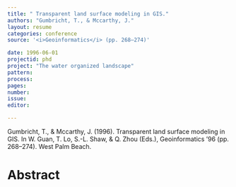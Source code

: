 ```yaml
---
title: " Transparent land surface modeling in GIS."
authors: "Gumbricht, T., & Mccarthy, J."
layout: resume
categories: conference
source: '<i>Geoinformatics</i> (pp. 268–274)'

date: 1996-06-01
projectid: phd
project: "The water organized landscape"
pattern:
process:
pages:
number:
issue:
editor:

---
```


Gumbricht, T., & Mccarthy, J. (1996). Transparent land surface modeling in GIS. In W. Guan, T. Lo, S.-L. Shaw, & Q. Zhou (Eds.), Geoinformatics ’96 (pp. 268–274). West Palm Beach.

<h1 class='foot-description'>Abstract</h1>
